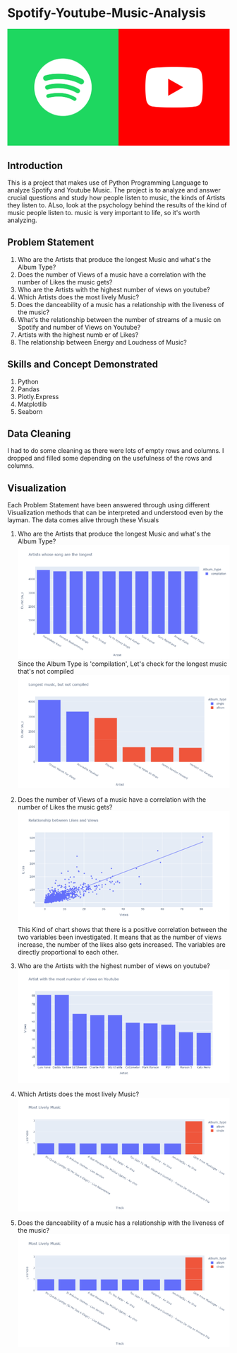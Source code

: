# Spotify-Youtube-Music-Analysis
![](Spotify_Youtube_Pic.png)

## Introduction   
This is a project that makes use of Python Programming Language to analyze Spotify and Youtube Music. The project is to analyze and answer crucial questions and study how people listen to music, the kinds of Artists they listen to. ALso, look at the psychology behind the results of the kind of music people listen to. music is very important to life, so it's worth analyzing.

## Problem Statement
1.	Who are the Artists that produce the longest Music and what's the Album Type?
2.	Does the number of Views of a music have a correlation with the number of Likes the music gets?
3.  Who are the Artists with the highest number of views on youtube?
4.	Which Artists does the most lively Music?
5.	Does the danceability of a music has a relationship with the liveness of the music?
6.	What's the relationship between the number of streams of a music on Spotify and number of Views on Youtube?
7.	Artists with the highest numb er of Likes?
8.	The relationship between Energy and Loudness of Music?

## Skills and Concept Demonstrated
1.	Python
2.	Pandas
3.	Plotly.Express
4.	Matplotlib
5.	Seaborn

## Data Cleaning
I had to do some cleaning as there were lots of empty rows and columns. I dropped and filled some depending on the usefulness of the rows and columns.

## Visualization
Each Problem Statement have been answered through using different Visualization methods that can be interpreted and understood even by the layman. The data comes alive through these Visuals

1.	Who are the Artists that produce the longest Music and what's the Album Type?
![](Album_long_songs.png)
Since the Album Type is 'compilation', Let's check for the longest music that's not compiled
![](Album_not_Compiled.png)

2. Does the number of Views of a music have a correlation with the number of Likes the music gets?
![](Rel_likes_Views.png)
This Kind of chart shows that there is a positive correlation between the two variables been investigated. It means that as the number of views increase, the number of the likes also gets increased. The variables are directly proportional to each other.

3.  Who are the Artists with the highest number of views on youtube?
![](Artist_high_views.png)

4. Which Artists does the most lively Music?
![](Artist_lively_music.png)

5. Does the danceability of a music has a relationship with the liveness of the music?
![](Artist_lively_music.png)
